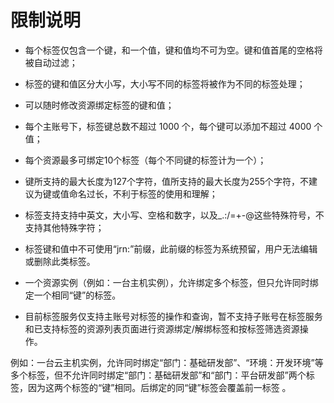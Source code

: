 

# 限制说明
 - 每个标签仅包含一个键，和一个值，键和值均不可为空。键和值首尾的空格将被自动过滤；

 - 标签的键和值区分大小写，大小写不同的标签将被作为不同的标签处理；

 - 可以随时修改资源绑定标签的键和值；

 - 每个主账号下，标签键总数不超过 1000 个，每个键可以添加不超过 4000 个值；

 - 每个资源最多可绑定10个标签（每个不同键的标签计为一个）；

 - 键所支持的最大长度为127个字符，值所支持的最大长度为255个字符，不建议为键或值命名过长，不利于标签的使用和理解；

 - 标签支持支持中英文，大小写、空格和数字，以及_.:/=+-@这些特殊符号，不支持其他特殊字符；

 - 标签键和值中不可使用“jrn:”前缀，此前缀的标签为系统预留，用户无法编辑或删除此类标签。

 - 一个资源实例（例如：一台主机实例），允许绑定多个标签，但只允许同时绑定一个相同“键”的标签。

 - 目前标签服务仅支持主账号对标签的操作和查询，暂不支持子账号在标签服务和已支持标签的资源列表页面进行资源绑定/解绑标签和按标签筛选资源操作。

例如：一台云主机实例，允许同时绑定“部门：基础研发部”、“环境：开发环境”等多个标签，但不允许同时绑定“部门：基础研发部”和“部门：平台研发部”两个标签，因为这两个标签的“键”相同。后绑定的同“键”标签会覆盖前一标签 。
